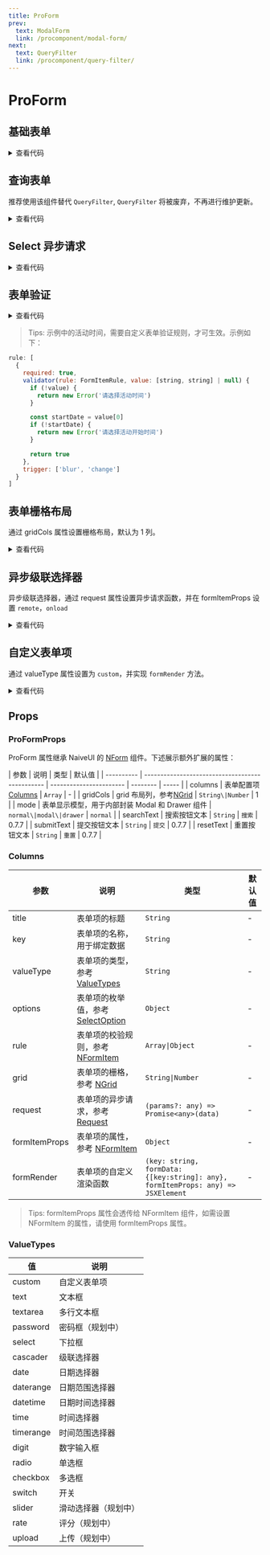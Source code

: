 ```yaml
---
title: ProForm
prev:
  text: ModalForm
  link: /procomponent/modal-form/
next:
  text: QueryFilter
  link: /procomponent/query-filter/
---
```


<script setup>
import demo from './demo.vue'
import CascaderRemote from './cascader-remote.vue'
import SelectRemote from './select-remote.vue'
import Validate from './validate.vue'
import GridForm from './grid.vue'
import CustomFormItem from './custom-form-item.vue'
import QueryForm from './query-form.vue'
</script>

# ProForm

## 基础表单

<ClientOnly>
    <demo />
</ClientOnly>

<details>
<summary>查看代码</summary>

<<< @/procomponent/pro-form/demo.vue

</details>

## 查询表单

推荐使用该组件替代 `QueryFilter`, `QueryFilter` 将被废弃，不再进行维护更新。

<ClientOnly>
  <QueryForm />
</ClientOnly>

<details>
<summary>查看代码</summary>

<<< @/procomponent/pro-form/query-form.vue

</details>

## Select 异步请求

<ClientOnly>
  <SelectRemote />
</ClientOnly>

<details>
<summary>查看代码</summary>

<<< @/procomponent/pro-form/select-remote.vue

</details>

## 表单验证

<ClientOnly>
  <Validate />
</ClientOnly>

<details>
<summary>查看代码</summary>

<<< @/procomponent/pro-form/validate.vue

</details>

> Tips:
> 示例中的活动时间，需要自定义表单验证规则，才可生效。示例如下：

```js
rule: [
  {
    required: true,
    validator(rule: FormItemRule, value: [string, string] | null) {
      if (!value) {
        return new Error('请选择活动时间')
      }

      const startDate = value[0]
      if (!startDate) {
        return new Error('请选择活动开始时间')
      }

      return true
    },
    trigger: ['blur', 'change']
  }
]
```

## 表单栅格布局

通过 gridCols 属性设置栅格布局，默认为 1 列。

<ClientOnly>
  <GridForm />
</ClientOnly>

<details>
<summary>查看代码</summary>

<<< @/procomponent/pro-form/grid.vue

</details>

## 异步级联选择器

异步级联选择器，通过 request 属性设置异步请求函数，并在 formItemProps 设置 `remote`，`onload`

<ClientOnly>
  <CascaderRemote />
</ClientOnly>

<details>
<summary>查看代码</summary>

<<< @/procomponent/pro-form/cascader-remote.vue

</details>

## 自定义表单项

通过 valueType 属性设置为 `custom`，并实现 `formRender` 方法。

<ClientOnly>
  <CustomFormItem />
</ClientOnly>

<details>
<summary>查看代码</summary>

<<< @/procomponent/pro-form/custom-form-item.vue

</details>

## Props

### ProFormProps

ProForm 属性继承 NaiveUI 的 [NForm]() 组件。下述展示额外扩展的属性：

| 参数       | 说明                                            | 类型                    | 默认值   |
| ---------- | ----------------------------------------------- | ----------------------- | -------- | ----- |
| columns    | 表单配置项 [Columns]()                          | `Array`                 | -        |
| gridCols   | grid 布局列，参考[NGrid]()                      | `String\|Number`        | 1        |
| mode       | 表单显示模型，用于内部封装 Modal 和 Drawer 组件 | `normal\|modal\|drawer` | `normal` |
| searchText | 搜索按钮文本                                    | `String`                | `搜索`   | 0.7.7 |
| submitText | 提交按钮文本                                    | `String`                | `提交`   | 0.7.7 |
| resetText  | 重置按钮文本                                    | `String`                | `重置`   | 0.7.7 |

### Columns

<!-- | value | 表单项的值，用于绑定数据 | `String\|Number\|Array` | - | -->

| 参数          | 说明                                  | 类型                                                                             | 默认值 |
| ------------- | ------------------------------------- | -------------------------------------------------------------------------------- | ------ |
| title         | 表单项的标题                          | `String`                                                                         | -      |
| key           | 表单项的名称，用于绑定数据            | `String`                                                                         | -      |
| valueType     | 表单项的类型，参考 [ValueTypes]()     | `String`                                                                         | -      |
| options       | 表单项的枚举值，参考 [SelectOption]() | `Object`                                                                         | -      |
| rule          | 表单项的校验规则，参考 [NFormItem]()  | `Array\|Object`                                                                  | -      |
| grid          | 表单项的栅格，参考 [NGrid]()          | `String\|Number`                                                                 | -      |
| request       | 表单项的异步请求，参考 [Request]()    | `(params?: any) => Promise<any>(data)`                                           | -      |
| formItemProps | 表单项的属性，参考 [NFormItem]()      | `Object`                                                                         | -      |
| formRender    | 表单项的自定义渲染函数                | `(key: string, formData: {[key:string]: any}, formItemProps: any) => JSXElement` | -      |

> Tips:
> formItemProps 属性会透传给 NFormItem 组件，如需设置 NFormItem 的属性，请使用 formItemProps 属性。

### ValueTypes

| 值        | 说明                 |
| --------- | -------------------- |
| custom    | 自定义表单项         |
| text      | 文本框               |
| textarea  | 多行文本框           |
| password  | 密码框（规划中）     |
| select    | 下拉框               |
| cascader  | 级联选择器           |
| date      | 日期选择器           |
| daterange | 日期范围选择器       |
| datetime  | 日期时间选择器       |
| time      | 时间选择器           |
| timerange | 时间范围选择器       |
| digit     | 数字输入框           |
| radio     | 单选框               |
| checkbox  | 多选框               |
| switch    | 开关                 |
| slider    | 滑动选择器（规划中） |
| rate      | 评分（规划中）       |
| upload    | 上传（规划中）       |
